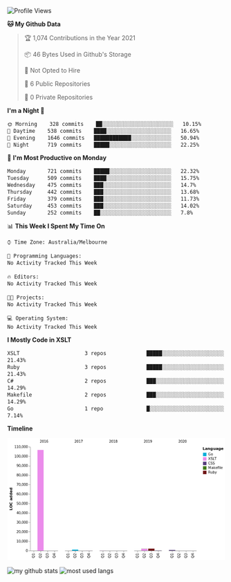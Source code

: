 <!--START_SECTION:waka-->
![Profile Views](http://img.shields.io/badge/Profile%20Views-0-blue)

**🐱 My Github Data** 

> 🏆 1,074 Contributions in the Year 2021
 > 
> 📦 46 Bytes Used in Github's Storage 
 > 
> 🚫 Not Opted to Hire
 > 
> 📜 6 Public Repositories 
 > 
> 🔑 0 Private Repositories  
 > 
**I'm a Night 🦉** 

```text
🌞 Morning    328 commits    ██░░░░░░░░░░░░░░░░░░░░░░░   10.15% 
🌆 Daytime    538 commits    ████░░░░░░░░░░░░░░░░░░░░░   16.65% 
🌃 Evening    1646 commits   ████████████░░░░░░░░░░░░░   50.94% 
🌙 Night      719 commits    █████░░░░░░░░░░░░░░░░░░░░   22.25%

```
📅 **I'm Most Productive on Monday** 

```text
Monday       721 commits    █████░░░░░░░░░░░░░░░░░░░░   22.32% 
Tuesday      509 commits    ████░░░░░░░░░░░░░░░░░░░░░   15.75% 
Wednesday    475 commits    ███░░░░░░░░░░░░░░░░░░░░░░   14.7% 
Thursday     442 commits    ███░░░░░░░░░░░░░░░░░░░░░░   13.68% 
Friday       379 commits    ███░░░░░░░░░░░░░░░░░░░░░░   11.73% 
Saturday     453 commits    ███░░░░░░░░░░░░░░░░░░░░░░   14.02% 
Sunday       252 commits    ██░░░░░░░░░░░░░░░░░░░░░░░   7.8%

```


📊 **This Week I Spent My Time On** 

```text
⌚︎ Time Zone: Australia/Melbourne

💬 Programming Languages: 
No Activity Tracked This Week

🔥 Editors: 
No Activity Tracked This Week

🐱‍💻 Projects: 
No Activity Tracked This Week

💻 Operating System: 
No Activity Tracked This Week

```

**I Mostly Code in XSLT** 

```text
XSLT                     3 repos             █████░░░░░░░░░░░░░░░░░░░░   21.43% 
Ruby                     3 repos             █████░░░░░░░░░░░░░░░░░░░░   21.43% 
C#                       2 repos             ███░░░░░░░░░░░░░░░░░░░░░░   14.29% 
Makefile                 2 repos             ███░░░░░░░░░░░░░░░░░░░░░░   14.29% 
Go                       1 repo              █░░░░░░░░░░░░░░░░░░░░░░░░   7.14%

```


**Timeline**

![Chart not found](https://raw.githubusercontent.com/opoudjis/opoudjis/main/charts/bar_graph.png) 


<!--END_SECTION:waka-->


![my github stats](https://github-readme-stats.vercel.app/api?username=opoudjis&show_icons=true&theme=tokyonight&line_height=27)
![most used langs](https://github-readme-stats.vercel.app/api/top-langs/?username=opoudjis&hide=css,html&theme=tokyonight)

<!--
**opoudjis/opoudjis** is a ✨ _special_ ✨ repository because its `README.md` (this file) appears on your GitHub profile.

Here are some ideas to get you started:

- 🔭 I’m currently working on ...
- 🌱 I’m currently learning ...
- 👯 I’m looking to collaborate on ...
- 🤔 I’m looking for help with ...
- 💬 Ask me about ...
- 📫 How to reach me: ...
- 😄 Pronouns: ...
- ⚡ Fun fact: ...
-->
